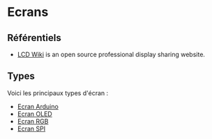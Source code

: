 # Ecrans

## Référentiels 

* [LCD Wiki](https://www.lcdwiki.com) is an open source professional display sharing website.

## Types

Voici les principaux types d'écran :

* [Ecran Arduino](http://www.lcdwiki.com/Main_Page#Arduino_Display)
* [Ecran OLED](http://www.lcdwiki.com/Main_Page#OLED_Display)
* [Ecran RGB](http://www.lcdwiki.com/Main_Page#RGB_Display)
* [Ecran SPI](http://www.lcdwiki.com/Main_Page#SPI_Display)
